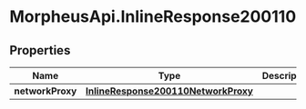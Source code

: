 # MorpheusApi.InlineResponse200110

## Properties

Name | Type | Description | Notes
------------ | ------------- | ------------- | -------------
**networkProxy** | [**InlineResponse200110NetworkProxy**](InlineResponse200110NetworkProxy.md) |  | [optional] 


